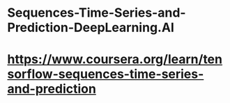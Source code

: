 # Sequences-Time-Series-and-Prediction-DeepLearning.AI
# https://www.coursera.org/learn/tensorflow-sequences-time-series-and-prediction
